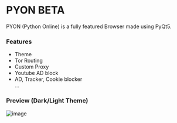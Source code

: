 # PYON BETA
PYON (Python Online) is a fully featured Browser made using PyQt5.

### Features
- Theme
- Tor Routing
- Custom Proxy
- Youtube AD block
- AD, Tracker, Cookie blocker   
...

### Preview (Dark/Light Theme)
![image](https://github.com/cookie0o/PYON/assets/81589649/1c5ec25a-d86f-48d9-8c04-3bc546a58163)



